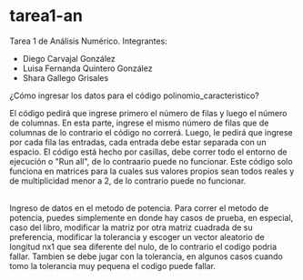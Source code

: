 # tarea1-an
 Tarea 1 de Análisis Numérico.
 Integrantes: 
 - Diego Carvajal González
 - Luisa Fernanda Quintero González
 - Shara Gallego Grisales⠀⠀
 
 ¿Cómo ingresar los datos para el código polinomio_caracteristico?
 
 El código pedirá que ingrese primero el número de filas y luego el número de columnas. En esta parte, ingrese el mismo número de filas que de columnas de lo contrario el código no correrá.
 Luego, le pedirá que ingrese por cada fila las entradas, cada entrada debe estar separada con un espacio.
 El código está hecho por casillas, debe correr todo el entorno de ejecución o "Run all", de lo contraario puede no funcionar.
 Este código solo funciona en matrices para la cuales sus valores propios sean todos reales y de multiplicidad menor a 2, de lo contrario puede no funcionar. ⠀⠀⠀⠀⠀⠀⠀⠀⠀⠀



Ingreso de  datos en el metodo de potencia. 
Para correr el metodo de potencia, puedes simplemente en donde hay casos de prueba, en especial, caso del libro, modificar la matriz por otra matriz cuadrada de su preferencia, modificar la tolerancia y escoger un vector aleatorio de longitud nx1 que sea diferente del nulo, de lo contrario el codigo podria fallar. Tambien se debe jugar con la tolerancia, en algunos casos cuando tomo la tolerancia muy pequena el codigo puede fallar. 
